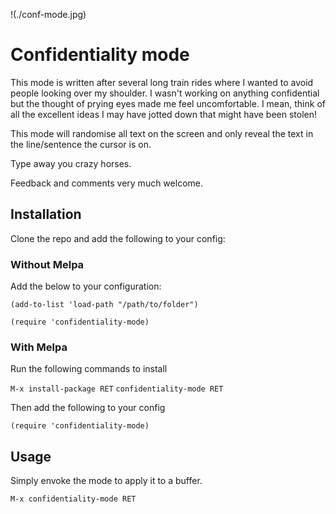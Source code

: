 !(./conf-mode.jpg)

# Confidentiality mode

 This mode is written after several long train rides where I wanted to avoid people looking over my shoulder. I wasn't working on anything confidential but the thought of prying eyes made me feel uncomfortable. I mean, think of all the excellent ideas I may have jotted down that might have been stolen!

 This mode will randomise all text on the screen and only reveal the text in the line/sentence the cursor is on.

 Type away you crazy horses.

 Feedback and comments very much welcome.

## Installation

Clone the repo and add the following to your config:

### Without Melpa
Add the below to your configuration:

`(add-to-list 'load-path "/path/to/folder")`


`(require 'confidentiality-mode)`

### With Melpa
Run the following commands to install

`M-x install-package RET`
`confidentiality-mode RET`

Then add the following to your config

```elisp
(require 'confidentiality-mode)
```


## Usage

Simply envoke the mode to apply it to a buffer.

`M-x confidentiality-mode RET`

